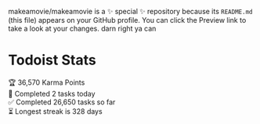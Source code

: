makeamovie/makeamovie is a ✨ special ✨ repository because its `README.md` (this file) appears on your GitHub profile.
You can click the Preview link to take a look at your changes. darn right ya can

# Todoist Stats

<!-- TODO-IST:START -->
🏆  36,570 Karma Points           
🌸  Completed 2 tasks today           
✅  Completed 26,650 tasks so far           
⏳  Longest streak is 328 days
<!-- TODO-IST:END -->